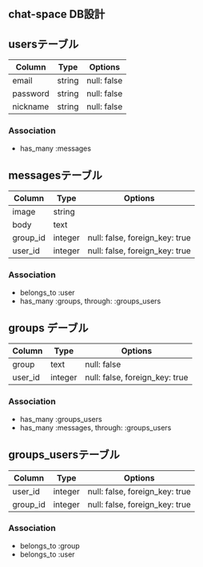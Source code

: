 ## chat-space DB設計

## usersテーブル
|Column|Type|Options|
|------|----|-------|
|email|string|null: false|
|password|string|null: false|
|nickname|string|null: false|
### Association
- has_many :messages

## messagesテーブル
|Column|Type|Options|
|------|----|-------|
|image|string||
|body|text||
|group_id|integer|null: false, foreign_key: true|
|user_id|integer|null: false, foreign_key: true|
### Association
- belongs_to :user
- has_many :groups,  through:  :groups_users

## groups デーブル
|Column|Type|Options|
|------|----|-------|
|group|text|null: false|
|user_id|integer|null: false, foreign_key: true|
### Association
- has_many :groups_users
- has_many  :messages,  through:  :groups_users


## groups_usersテーブル

|Column|Type|Options|
|------|----|-------|
|user_id|integer|null: false, foreign_key: true|
|group_id|integer|null: false, foreign_key: true|
### Association
- belongs_to :group
- belongs_to :user